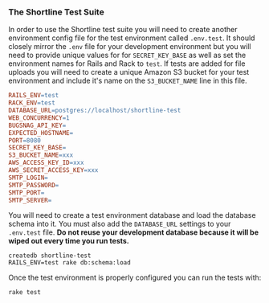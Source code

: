 ### The Shortline Test Suite

In order to use the Shortline test suite you will need to create another environment config file for the test environment called `.env.test`. It should closely mirror the `.env` file for your development environment but you will need to provide unique values for for `SECRET_KEY_BASE` as well as set the environment names for Rails and Rack to `test`. If tests are added for file uploads you will need to create a unique Amazon S3 bucket for your test environment and include it's name on the `S3_BUCKET_NAME` line in this file.

```makefile
RAILS_ENV=test
RACK_ENV=test
DATABASE_URL=postgres://localhost/shortline-test
WEB_CONCURRENCY=1
BUGSNAG_API_KEY=
EXPECTED_HOSTNAME=
PORT=8080
SECRET_KEY_BASE=
S3_BUCKET_NAME=xxx
AWS_ACCESS_KEY_ID=xxx
AWS_SECRET_ACCESS_KEY=xxx
SMTP_LOGIN=
SMTP_PASSWORD=
SMTP_PORT=
SMTP_SERVER=
```

You will need to create a test environment database and load the database schema into it.
You must also add the `DATABASE_URL` settings to your `.env.test` file. **Do not reuse your development database because it will be wiped out every time you run tests.**

```shell
createdb shortline-test
RAILS_ENV=test rake db:schema:load
```

Once the test environment is properly configured you can run the tests with:

```shell
rake test
```
